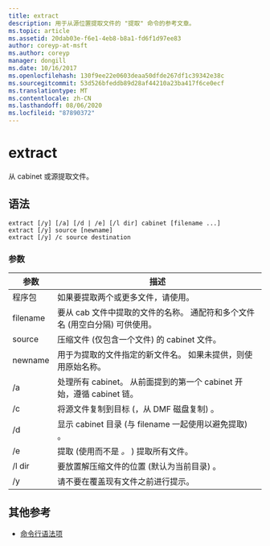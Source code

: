 ```yaml
---
title: extract
description: 用于从源位置提取文件的 "提取" 命令的参考文章。
ms.topic: article
ms.assetid: 20dab03e-f6e1-4eb8-b8a1-fd6f1d97ee83
author: coreyp-at-msft
ms.author: coreyp
manager: dongill
ms.date: 10/16/2017
ms.openlocfilehash: 130f9ee22e0603deaa50dfde267df1c39342e38c
ms.sourcegitcommit: 53d526bfeddb89d28af44210a23ba417f6ce0ecf
ms.translationtype: MT
ms.contentlocale: zh-CN
ms.lasthandoff: 08/06/2020
ms.locfileid: "87890372"
---
```

# <a name="extract"></a>extract

从 cabinet 或源提取文件。

## <a name="syntax"></a>语法

```
extract [/y] [/a] [/d | /e] [/l dir] cabinet [filename ...]
extract [/y] source [newname]
extract [/y] /c source destination
```

### <a name="parameters"></a>参数

| 参数 | 描述 |
| --------- | ----------- |
| 程序包 | 如果要提取两个或更多文件，请使用。 |
| filename | 要从 cab 文件中提取的文件的名称。 通配符和多个文件名 (用空白分隔) 可供使用。 |
| source | 压缩文件 (仅包含一个文件) 的 cabinet 文件。 |
| newname | 用于为提取的文件指定的新文件名。 如果未提供，则使用原始名称。 |
| /a | 处理所有 cabinet。 从前面提到的第一个 cabinet 开始，遵循 cabinet 链。 |
| /c | 将源文件复制到目标 (，从 DMF 磁盘复制) 。 |
| /d | 显示 cabinet 目录 (与 filename 一起使用以避免提取) 。 |
| /e | 提取 (使用而不是 *。* ) 提取所有文件。 |
| /l dir | 要放置解压缩文件的位置 (默认为当前目录) 。 |
| /y | 请不要在覆盖现有文件之前进行提示。 |

## <a name="additional-references"></a>其他参考

- [命令行语法项](command-line-syntax-key.md)
